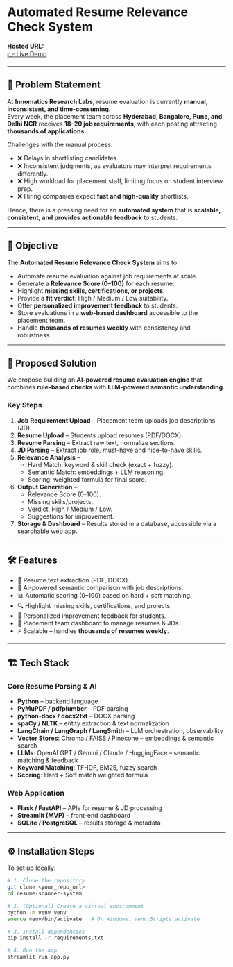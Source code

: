 # Automated Resume Relevance Check System

**Hosted URL:**  
[👉 Live Demo](https://resume-scanner-system-and-analyzer-fk8bgvj6pbodow8evkopx4.streamlit.app/)

---

## 📌 Problem Statement

At **Innomatics Research Labs**, resume evaluation is currently **manual, inconsistent, and time-consuming**.  
Every week, the placement team across **Hyderabad, Bangalore, Pune, and Delhi NCR** receives **18–20 job requirements**, with each posting attracting **thousands of applications**.

Challenges with the manual process:
- ❌ Delays in shortlisting candidates.  
- ❌ Inconsistent judgments, as evaluators may interpret requirements differently.  
- ❌ High workload for placement staff, limiting focus on student interview prep.  
- ❌ Hiring companies expect **fast and high-quality** shortlists.  

Hence, there is a pressing need for an **automated system** that is **scalable, consistent, and provides actionable feedback** to students.

---

## 🎯 Objective

The **Automated Resume Relevance Check System** aims to:

- Automate resume evaluation against job requirements at scale.  
- Generate a **Relevance Score (0–100)** for each resume.  
- Highlight **missing skills, certifications, or projects**.  
- Provide a **fit verdict**: High / Medium / Low suitability.  
- Offer **personalized improvement feedback** to students.  
- Store evaluations in a **web-based dashboard** accessible to the placement team.  
- Handle **thousands of resumes weekly** with consistency and robustness.  

---

## 🚀 Proposed Solution

We propose building an **AI-powered resume evaluation engine** that combines **rule-based checks** with **LLM-powered semantic understanding**.

### Key Steps
1. **Job Requirement Upload** – Placement team uploads job descriptions (JD).  
2. **Resume Upload** – Students upload resumes (PDF/DOCX).  
3. **Resume Parsing** – Extract raw text, normalize sections.  
4. **JD Parsing** – Extract job role, must-have and nice-to-have skills.  
5. **Relevance Analysis** –  
   - Hard Match: keyword & skill check (exact + fuzzy).  
   - Semantic Match: embeddings + LLM reasoning.  
   - Scoring: weighted formula for final score.  
6. **Output Generation** –  
   - Relevance Score (0–100).  
   - Missing skills/projects.  
   - Verdict: High / Medium / Low.  
   - Suggestions for improvement.  
7. **Storage & Dashboard** – Results stored in a database, accessible via a searchable web app.  

---

## 🛠 Features

- 📄 Resume text extraction (PDF, DOCX).  
- 🤖 AI-powered semantic comparison with job descriptions.  
- 📊 Automatic scoring (0–100) based on hard + soft matching.  
- 🔍 Highlight missing skills, certifications, and projects.  
- 📝 Personalized improvement feedback for students.  
- 📂 Placement team dashboard to manage resumes & JDs.  
- ⚡ Scalable – handles **thousands of resumes weekly**.  

---

## 🏗 Tech Stack

### Core Resume Parsing & AI
- **Python** – backend language  
- **PyMuPDF / pdfplumber** – PDF parsing  
- **python-docx / docx2txt** – DOCX parsing  
- **spaCy / NLTK** – entity extraction & text normalization  
- **LangChain / LangGraph / LangSmith** – LLM orchestration, observability  
- **Vector Stores**: Chroma / FAISS / Pinecone – embeddings & semantic search  
- **LLMs**: OpenAI GPT / Gemini / Claude / HuggingFace – semantic matching & feedback  
- **Keyword Matching**: TF-IDF, BM25, fuzzy search  
- **Scoring**: Hard + Soft match weighted formula  

### Web Application
- **Flask / FastAPI** – APIs for resume & JD processing  
- **Streamlit (MVP)** – front-end dashboard  
- **SQLite / PostgreSQL** – results storage & metadata  

---

## ⚙️ Installation Steps

To set up locally:

```bash
# 1. Clone the repository
git clone <your_repo_url>
cd resume-scanner-system

# 2. (Optional) Create a virtual environment
python -m venv venv
source venv/bin/activate   # On Windows: venv\Scripts\activate

# 3. Install dependencies
pip install -r requirements.txt

# 4. Run the app
streamlit run app.py
